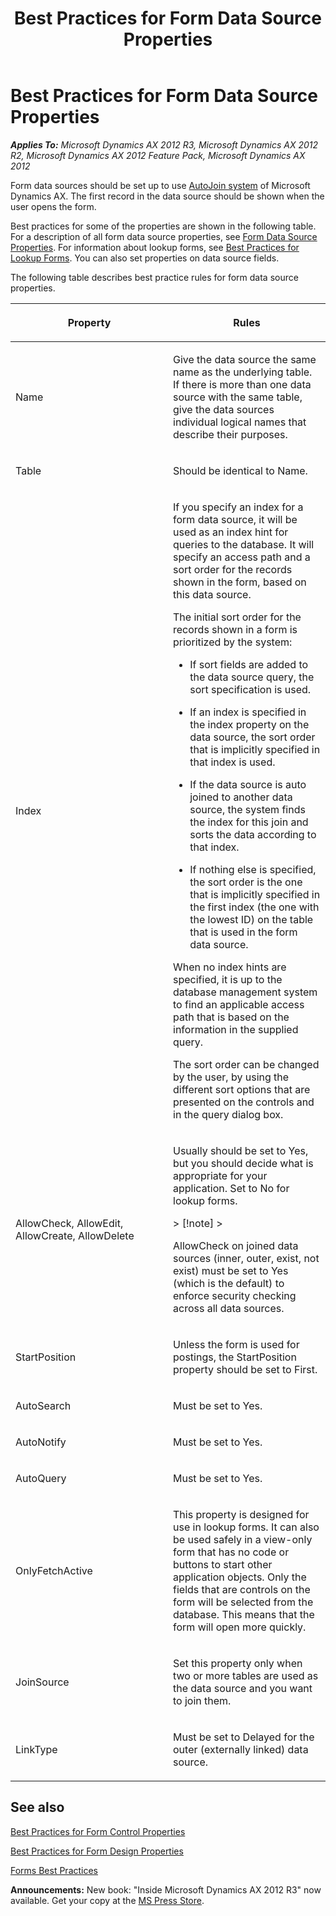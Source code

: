 ﻿---
title: Best Practices for Form Data Source Properties
TOCTitle: Form Data Source Properties
ms:assetid: 01a58727-b809-4efe-9007-bae0bbce9fa2
ms:mtpsurl: https://msdn.microsoft.com/en-us/library/Aa498562(v=AX.60)
ms:contentKeyID: 35240100
ms.date: 05/18/2015
mtps_version: v=AX.60
---

# Best Practices for Form Data Source Properties 


_**Applies To:** Microsoft Dynamics AX 2012 R3, Microsoft Dynamics AX 2012 R2, Microsoft Dynamics AX 2012 Feature Pack, Microsoft Dynamics AX 2012_

Form data sources should be set up to use [AutoJoin system](autojoin-system.md) of Microsoft Dynamics AX. The first record in the data source should be shown when the user opens the form.

Best practices for some of the properties are shown in the following table. For a description of all form data source properties, see [Form Data Source Properties](form-data-source-properties.md). For information about lookup forms, see [Best Practices for Lookup Forms](best-practices-for-lookup-forms.md). You can also set properties on data source fields.

The following table describes best practice rules for form data source properties.

<table>
<colgroup>
<col style="width: 50%" />
<col style="width: 50%" />
</colgroup>
<thead>
<tr class="header">
<th><p>Property</p></th>
<th><p>Rules</p></th>
</tr>
</thead>
<tbody>
<tr class="odd">
<td><p>Name</p></td>
<td><p>Give the data source the same name as the underlying table. If there is more than one data source with the same table, give the data sources individual logical names that describe their purposes.</p></td>
</tr>
<tr class="even">
<td><p>Table</p></td>
<td><p>Should be identical to Name.</p></td>
</tr>
<tr class="odd">
<td><p>Index</p></td>
<td><p>If you specify an index for a form data source, it will be used as an index hint for queries to the database. It will specify an access path and a sort order for the records shown in the form, based on this data source.</p>
<p>The initial sort order for the records shown in a form is prioritized by the system:</p>
<ul>
<li><p>If sort fields are added to the data source query, the sort specification is used.</p></li>
<li><p>If an index is specified in the index property on the data source, the sort order that is implicitly specified in that index is used.</p></li>
<li><p>If the data source is auto joined to another data source, the system finds the index for this join and sorts the data according to that index.</p></li>
<li><p>If nothing else is specified, the sort order is the one that is implicitly specified in the first index (the one with the lowest ID) on the table that is used in the form data source.</p></li>
</ul>
<p>When no index hints are specified, it is up to the database management system to find an applicable access path that is based on the information in the supplied query.</p>
<p>The sort order can be changed by the user, by using the different sort options that are presented on the controls and in the query dialog box.</p></td>
</tr>
<tr class="even">
<td><p>AllowCheck, AllowEdit, AllowCreate, AllowDelete</p></td>
<td><p>Usually should be set to Yes, but you should decide what is appropriate for your application. Set to No for lookup forms.</p>
> [!note]  
> <P>AllowCheck on joined data sources (inner, outer, exist, not exist) must be set to Yes (which is the default) to enforce security checking across all data sources.</P>
</td>
</tr>
<tr class="odd">
<td><p>StartPosition</p></td>
<td><p>Unless the form is used for postings, the StartPosition property should be set to First.</p></td>
</tr>
<tr class="even">
<td><p>AutoSearch</p></td>
<td><p>Must be set to Yes.</p></td>
</tr>
<tr class="odd">
<td><p>AutoNotify</p></td>
<td><p>Must be set to Yes.</p></td>
</tr>
<tr class="even">
<td><p>AutoQuery</p></td>
<td><p>Must be set to Yes.</p></td>
</tr>
<tr class="odd">
<td><p>OnlyFetchActive</p></td>
<td><p>This property is designed for use in lookup forms. It can also be used safely in a view-only form that has no code or buttons to start other application objects. Only the fields that are controls on the form will be selected from the database. This means that the form will open more quickly.</p></td>
</tr>
<tr class="even">
<td><p>JoinSource</p></td>
<td><p>Set this property only when two or more tables are used as the data source and you want to join them.</p></td>
</tr>
<tr class="odd">
<td><p>LinkType</p></td>
<td><p>Must be set to Delayed for the outer (externally linked) data source.</p></td>
</tr>
</tbody>
</table>


## See also

[Best Practices for Form Control Properties](best-practices-for-form-control-properties.md)

[Best Practices for Form Design Properties](best-practices-for-form-design-properties.md)

[Forms Best Practices](forms-best-practices.md)

  
**Announcements:** New book: "Inside Microsoft Dynamics AX 2012 R3" now available. Get your copy at the [MS Press Store](https://www.microsoftpressstore.com/store/inside-microsoft-dynamics-ax-2012-r3-9780735685109).

